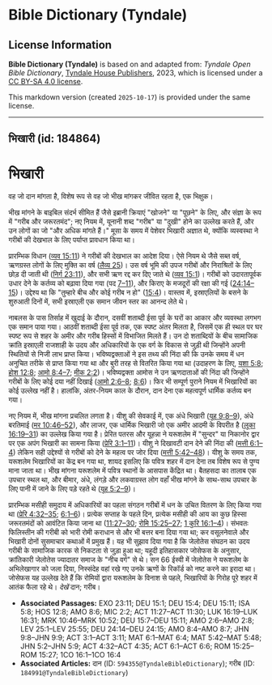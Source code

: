 # Bible Dictionary (Tyndale)

## License Information

**Bible Dictionary (Tyndale)** is based on and adapted from: _Tyndale Open Bible Dictionary_, [Tyndale House Publishers](https://tyndaleopenresources.com/), 2023, which is licensed under a [CC BY-SA 4.0 license](https://creativecommons.org/licenses/by-sa/4.0/legalcode.en).

This markdown version (created `2025-10-17`) is provided under the same license.



--------------------------------

## भिखारी (id: 184864)

भिखारी
======

वह जो दान मांगता है, विशेष रूप से वह जो भीख मांगकर जीवित रहता है, एक भिक्षुक।

भीख मांगने के बाइबिल संदर्भ सीमित हैं जैसे इब्रानी क्रियाएं "खोजने" या "पूछने" के लिए, और संज्ञा के रूप में "गरीब और जरूरतमंद"; नए नियम में, यूनानी शब्द "गरीब" या "दुखी" होने का उल्लेख करते हैं, और उन लोगों का जो "और अधिक मांगते हैं।" मूसा के समय में पेशेवर भिखारी अज्ञात थे, क्योंकि व्यस्वस्था ने गरीबों की देखभाल के लिए पर्याप्त प्रावधान किया था।

प्रारम्भिक विधान ([व्यव 15:11](https://ref.ly/Deut15:11)) ने गरीबों की देखभाल का आदेश दिया। ऐसे नियम थे जैसे सब्त वर्ष, ऋणग्रस्त लोगों के लिए मुक्ति का वर्ष ([लैव्य 25](https://ref.ly/Lev25:1-Lev25:55))। उस वर्ष भूमि की उपज गरीबों और निराश्रितों के लिए छोड़ दी जाती थी ([निर्ग 23:11](https://ref.ly/Exod23:11)), और सभी ऋण रद्द कर दिए जाते थे ([व्यव 15:1](https://ref.ly/Deut15:1))। गरीबों को उदारतापूर्वक उधार देने के कर्तव्य को बढ़ावा दिया गया (पद [7–11](https://ref.ly/Deut15:7-Deut15:11)), और किराए के मजदूरों की रक्षा की गई ([24:14–15](https://ref.ly/Deut24:14-Deut24:15))। उद्देश्य था कि "तुम्हारे बीच और कोई गरीब न हो" ([15:4](https://ref.ly/Deut15:4))। वास्तव में, इस्राएलियों के बसने के शुरुआती दिनों में, सभी इस्राएली एक समान जीवन स्तर का आनन्द लेते थे।

नाबलस के पास तिर्साह में खुदाई के दौरान, दसवीं शताब्दी ईसा पूर्व के घरों का आकार और व्यवस्था लगभग एक समान पाया गया। आठवीं शताब्दी ईसा पूर्व तक, एक स्पष्ट अंतर मिलता है, जिसमें एक ही स्थल पर घर स्पष्ट रूप से शहर के अमीर और गरीब हिस्सों में विभाजित मिलते हैं। उन दो शताब्दियों के बीच सामाजिक क्रांति इस्राएली राजशाही के उदय और अधिकारियों के एक वर्ग के विकास से जुड़ी थी जिन्होंने अपनी स्थितियों से निजी लाभ प्राप्त किया। भविष्यद्वक्ताओं ने इस तथ्य की निंदा की कि उनके समय में धन अनुचित तरीके से प्राप्त किया गया था और बुरी तरह से वितरित किया गया था (उदाहरण के लिए, [यशा 5:8](https://ref.ly/Isa5:8); [होश 12:8](https://ref.ly/Hos12:8); [आमो 8:4–7](https://ref.ly/Amos8:4-Amos8:7); [मीक 2:2](https://ref.ly/Mic2:2))। भविष्यद्वक्ता आमोस ने उन ऋणदाताओं की निंदा की जिन्होंने गरीबों के लिए कोई दया नहीं दिखाई ([आमो 2:6–8](https://ref.ly/Amos2:6-Amos2:8); [8:6](https://ref.ly/Amos8:6))। फिर भी सम्पूर्ण पुराने नियम में भिखारियों का कोई उल्लेख नहीं है। हालांकि, अंतर\-नियम काल के दौरान, दान देना एक महत्वपूर्ण धार्मिक कर्तव्य बन गया।

नए नियम में, भीख मांगना प्रचलित लगता है। यीशु की सेवकाई में, एक अंधे भिखारी ([यूह 9:8–9](https://ref.ly/John9:8-John9:9)), अंधे बरतिमाई ([मर 10:46–52](https://ref.ly/Mark10:46-Mark10:52)), और लाजर, एक धार्मिक भिखारी जो एक अमीर आदमी के विपरीत है ([लूका 16:19–31](https://ref.ly/Luke16:19-Luke16:31)) का उल्लेख किया गया है। प्रेरित पतरस और यूहन्ना ने यरूशलेम में "सुन्दर" या निकानोर द्वार पर एक अपंग भिखारी का सामना किया ([प्रेरि 3:1–11](https://ref.ly/Acts3:1-Acts3:11))। यीशु ने दिखावटी दान देने की निंदा की ([मत्ती 6:1–4](https://ref.ly/Matt6:1-Matt6:4)) लेकिन सही उद्देश्यों से गरीबों को देने के महत्व पर जोर दिया ([मत्ती 5:42–48](https://ref.ly/Matt5:42-Matt5:48))। यीशु के समय तक, यरूशलेम भिखारियों का केंद्र बन गया था, शायद इसलिए कि पवित्र शहर में दान देना तब विशेष रूप से पुण्य माना जाता था। भीख मांगना यरूशलेम में पवित्र स्थानों के आसपास केंद्रित था। बैतहसदा का तालाब एक उपचार स्थल था, और बीमार, अंधे, लंगड़े और लकवाग्रस्त लोग वहाँ भीख मांगने के साथ\-साथ उपचार के लिए पानी में जाने के लिए पड़े रहते थे ([यूह 5:2–9](https://ref.ly/John5:2-John5:9))।

प्रारम्भिक मसीही समुदाय में अधिकारियों का पहला संगठन गरीबों में धन के उचित वितरण के लिए किया गया था ([प्रेरि 4:32–35](https://ref.ly/Acts4:32-Acts4:35); [6:1–6](https://ref.ly/Acts6:1-Acts6:6))। प्रत्येक सप्ताह के पहले दिन, प्रत्येक मसीही की आय का कुछ हिस्सा जरूरतमंदों को आवंटित किया जाना था ([11:27–30](https://ref.ly/Acts11:27-Acts11:30); [रोमि 15:25–27](https://ref.ly/Rom15:25-Rom15:27); [1 कुरि 16:1–4](https://ref.ly/1Cor16:1-1Cor16:4))। संभवतः फिलिस्तीन की गरीबी को भारी रोमी कराधान से और भी बत्तर बना दिया गया था; कर वसूलनेवाले और भिखारी दोनों सुसमाचार कथाओं में प्रमुख हैं। यह भी सुझाव दिया गया है कि जेलोतेस संघठन का उदय गरीबी के सामाजिक कारक से निकटता से जुड़ा हुआ था; यहूदी इतिहासकार जोसेफस के अनुसार, क्रांतिकारी जेलोतेस ज्यादातर समाज के "नीच वर्ग" से थे। सन 66 ईस्वी में जेलोतेस ने यरूशलेम के अभिलेखागार को जला दिया, निस्संदेह वहां रखे गए उनके ऋणों के रिकॉर्ड को नष्ट करने का इरादा था। जोसेफस यह उल्लेख देते हैं कि रोमियों द्वारा यरूशलेम के विनाश से पहले, भिखारियों के गिरोह पूरे शहर में आतंक फैला रहे थे। *देखें* दान; गरीब।

* **Associated Passages:** EXO 23:11; DEU 15:1; DEU 15:4; DEU 15:11; ISA 5:8; HOS 12:8; AMO 8:6; MIC 2:2; ACT 11:27–ACT 11:30; LUK 16:19–LUK 16:31; MRK 10:46–MRK 10:52; DEU 15:7–DEU 15:11; AMO 2:6–AMO 2:8; LEV 25:1–LEV 25:55; DEU 24:14–DEU 24:15; AMO 8:4–AMO 8:7; JHN 9:8–JHN 9:9; ACT 3:1–ACT 3:11; MAT 6:1–MAT 6:4; MAT 5:42–MAT 5:48; JHN 5:2–JHN 5:9; ACT 4:32–ACT 4:35; ACT 6:1–ACT 6:6; ROM 15:25–ROM 15:27; 1CO 16:1–1CO 16:4
* **Associated Articles:** दान (ID: `594355@TyndaleBibleDictionary`); गरीब (ID: `184991@TyndaleBibleDictionary`)

